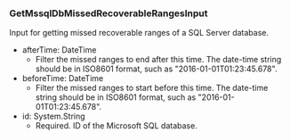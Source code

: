 ### GetMssqlDbMissedRecoverableRangesInput
Input for getting missed recoverable ranges of a SQL Server database.

- afterTime: DateTime
  - Filter the missed ranges to end after this time. The date-time string should be in ISO8601 format, such as "2016-01-01T01:23:45.678".
- beforeTime: DateTime
  - Filter the missed ranges to start before this time. The date-time string should be in ISO8601 format, such as "2016-01-01T01:23:45.678".
- id: System.String
  - Required. ID of the Microsoft SQL database.
